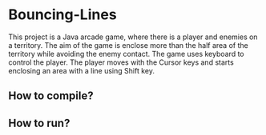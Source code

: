 # Bouncing-Lines
This project is a Java arcade game, where there is a player and enemies on a territory. The aim of the game is enclose more than the half area of the territory while avoiding the enemy contact. The game uses keyboard to control the player. The player moves with the Cursor keys and starts enclosing an area with a line using Shift key.

## How to compile?

## How to run?
